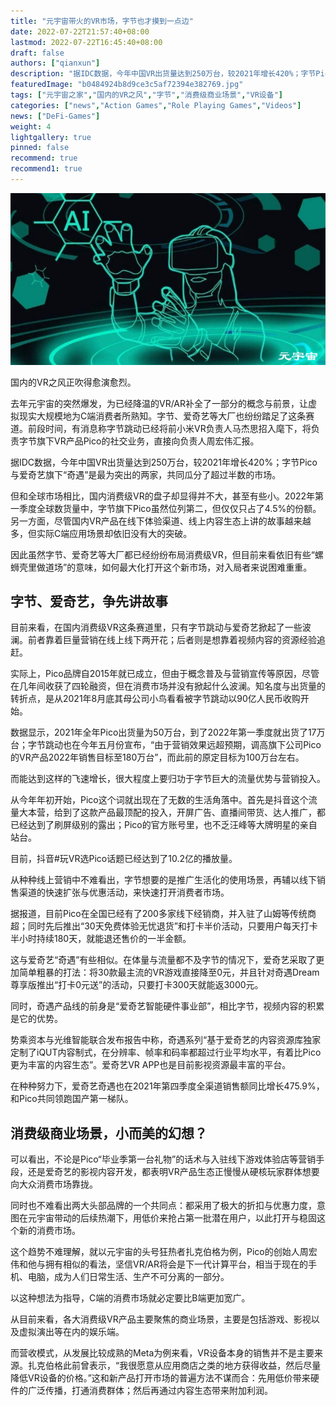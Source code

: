 ```yaml
---
title: "元宇宙带火的VR市场，字节也才摸到一点边"
date: 2022-07-22T21:57:40+08:00
lastmod: 2022-07-22T16:45:40+08:00
draft: false
authors: ["qianxun"]
description: "据IDC数据，今年中国VR出货量达到250万台，较2021年增长420%；字节Pico与爱奇艺旗下“奇遇”是最为突出的两家，共同瓜分了超过半数的市场。"
featuredImage: "b0484924b8d9ce3c5af72394e382769.jpg"
tags: ["元宇宙之家","国内的VR之风","字节","消费级商业场景","VR设备"]
categories: ["news","Action Games","Role Playing Games","Videos"]
news: ["DeFi-Games"]
weight: 4
lightgallery: true
pinned: false
recommend: true
recommend1: true
---
```




![](b0484924b8d9ce3c5af72394e382769.jpg)

国内的VR之风正吹得愈演愈烈。

去年元宇宙的突然爆发，为已经降温的VR/AR补全了一部分的概念与前景，让虚拟现实大规模地为C端消费者所熟知。字节、爱奇艺等大厂也纷纷踏足了这条赛道。前段时间，有消息称字节跳动已经将前小米VR负责人马杰思招入麾下，将负责字节旗下VR产品Pico的社交业务，直接向负责人周宏伟汇报。

据IDC数据，今年中国VR出货量达到250万台，较2021年增长420%；字节Pico与爱奇艺旗下“奇遇”是最为突出的两家，共同瓜分了超过半数的市场。

但和全球市场相比，国内消费级VR的盘子却显得并不大，甚至有些小。2022年第一季度全球数货量中，字节旗下Pico虽然位列第二，但仅仅只占了4.5%的份额。另一方面，尽管国内VR产品在线下体验渠道、线上内容生态上讲的故事越来越多，但实际C端应用场景却依旧没有大的突破。

因此虽然字节、爱奇艺等大厂都已经纷纷布局消费级VR，但目前来看依旧有些“螺蛳壳里做道场”的意味，如何最大化打开这个新市场，对入局者来说困难重重。

## 字节、爱奇艺，争先讲故事

目前来看，在国内消费级VR这条赛道里，只有字节跳动与爱奇艺掀起了一些波澜。前者靠着巨量营销在线上线下两开花；后者则是想靠着视频内容的资源经验追赶。

实际上，Pico品牌自2015年就已成立，但由于概念普及与营销宣传等原因，尽管在几年间收获了四轮融资，但在消费市场并没有掀起什么波澜。知名度与出货量的转折点，是从2021年8月底其母公司小鸟看看被字节跳动以90亿人民币收购开始。

数据显示，2021年全年Pico出货量为50万台，到了2022年第一季度就出货了17万台；字节跳动也在今年五月份宣布，“由于营销效果远超预期，调高旗下公司Pico的VR产品2022年销售目标至180万台”，而此前的原定目标为100万台左右。

而能达到这样的飞速增长，很大程度上要归功于字节巨大的流量优势与营销投入。

从今年年初开始，Pico这个词就出现在了无数的生活角落中。首先是抖音这个流量大本营，给到了这款产品最顶配的投入，开屏广告、直播间带货、达人推广，都已经达到了刷屏级别的露出；Pico的官方账号里，也不乏汪峰等大牌明星的亲自站台。

目前，抖音#玩VR选Pico话题已经达到了10.2亿的播放量。

从种种线上营销中不难看出，字节想要的是推广生活化的使用场景，再辅以线下销售渠道的快速扩张与优惠活动，来快速打开消费者市场。

据报道，目前Pico在全国已经有了200多家线下经销商，并入驻了山姆等传统商超；同时先后推出“30天免费体验无忧退货”和打卡半价活动，只要用户每天打卡半小时持续180天，就能退还售价的一半金额。

这与爱奇艺“奇遇”有些相似。在体量与流量都不及字节的情况下，爱奇艺采取了更加简单粗暴的打法：将30款最主流的VR游戏直接降至0元，并且针对奇遇Dream尊享版推出“打卡0元送”的活动，只要打卡300天就能返3000元。

同时，奇遇产品线的前身是“爱奇艺智能硬件事业部”，相比字节，视频内容的积累是它的优势。

势乘资本与光维智能联合发布报告中称，奇遇系列“基于爱奇艺的内容资源库独家定制了iQUT内容制式，在分辨率、帧率和码率都超过行业平均水平，有着比Pico更为丰富的内容生态”。爱奇艺VR APP也是目前影视资源最丰富的平台。

在种种努力下，爱奇艺奇遇也在2021年第四季度全渠道销售额同比增长475.9%，和Pico共同领跑国产第一梯队。

## 消费级商业场景，小而美的幻想？

可以看出，不论是Pico“毕业季第一台礼物”的话术与入驻线下游戏体验店等营销手段，还是爱奇艺的影视内容开发，都表明VR产品生态正慢慢从硬核玩家群体想要向大众消费市场靠拢。

同时也不难看出两大头部品牌的一个共同点：都采用了极大的折扣与优惠力度，意图在元宇宙带动的后续热潮下，用低价来抢占第一批潜在用户，以此打开与稳固这个新的消费市场。

这个趋势不难理解，就以元宇宙的头号狂热者扎克伯格为例，Pico的创始人周宏伟和他与拥有相似的看法，坚信VR/AR将会是下一代计算平台，相当于现在的手机、电脑，成为人们日常生活、生产不可分离的一部分。

以这种想法为指导，C端的消费市场就必定要比B端更加宽广。

从目前来看，各大消费级VR产品主要聚焦的商业场景，主要是包括游戏、影视以及虚拟演出等在内的娱乐端。

而营收模式，从发展比较成熟的Meta为例来看，VR设备本身的销售并不是主要来源。扎克伯格此前曾表示，“我很愿意从应用商店之类的地方获得收益，然后尽量降低VR设备的价格。”这和新产品打开市场的普遍方法不谋而合：先用低价带来硬件的广泛传播，打通消费群体；然后再通过内容生态带来附加利润。

